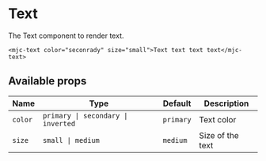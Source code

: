 # Text

The Text component to render text.

```mjml
<mjc-text color="seconrady" size="small">Text text text text</mjc-text>
```

## Available props

| Name    | Type                               | Default   | Description      |
| ------- | ---------------------------------- | --------- | ---------------- |
| `color` | `primary \| secondary \| inverted` | `primary` | Text color       |
| `size`  | `small \| medium`                  | `medium`  | Size of the text |
